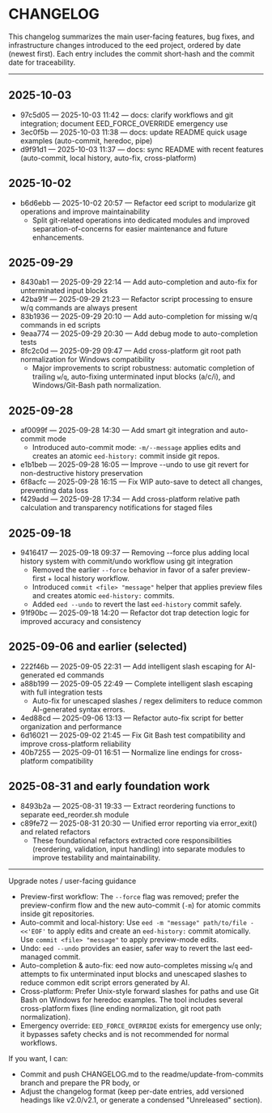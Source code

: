 # CHANGELOG

This changelog summarizes the main user-facing features, bug fixes, and infrastructure changes introduced to the eed project, ordered by date (newest first). Each entry includes the commit short-hash and the commit date for traceability.

---

## 2025-10-03
- 97c5d05 — 2025-10-03 11:42 — docs: clarify workflows and git integration; document EED_FORCE_OVERRIDE emergency use
- 3ec0f5b — 2025-10-03 11:38 — docs: update README quick usage examples (auto-commit, heredoc, pipe)
- d9f91d1 — 2025-10-03 11:37 — docs: sync README with recent features (auto-commit, local history, auto-fix, cross-platform)

## 2025-10-02
- b6d6ebb — 2025-10-02 20:57 — Refactor eed script to modularize git operations and improve maintainability
  - Split git-related operations into dedicated modules and improved separation-of-concerns for easier maintenance and future enhancements.

## 2025-09-29
- 8430ab1 — 2025-09-29 22:14 — Add auto-completion and auto-fix for unterminated input blocks
- 42ba91f — 2025-09-29 21:23 — Refactor script processing to ensure w/q commands are always present
- 83b1936 — 2025-09-29 20:10 — Add auto-completion for missing w/q commands in ed scripts
- 9eaa774 — 2025-09-29 20:30 — Add debug mode to auto-completion tests
- 8fc2c0d — 2025-09-29 09:47 — Add cross-platform git root path normalization for Windows compatibility
  - Major improvements to script robustness: automatic completion of trailing `w`/`q`, auto-fixing unterminated input blocks (a/c/i), and Windows/Git-Bash path normalization.

## 2025-09-28
- af0099f — 2025-09-28 14:30 — Add smart git integration and auto-commit mode
  - Introduced auto-commit mode: `-m/--message` applies edits and creates an atomic `eed-history:` commit inside git repos.
- e1b1beb — 2025-09-28 16:05 — Improve --undo to use git revert for non-destructive history preservation
- 6f8acfc — 2025-09-28 16:15 — Fix WIP auto-save to detect all changes, preventing data loss
- f429add — 2025-09-28 17:34 — Add cross-platform relative path calculation and transparency notifications for staged files

## 2025-09-18
- 9416417 — 2025-09-18 09:37 — Removing --force plus adding local history system with commit/undo workflow using git integration
  - Removed the earlier `--force` behavior in favor of a safer preview-first + local history workflow.
  - Introduced `commit <file> "message"` helper that applies preview files and creates atomic `eed-history:` commits.
  - Added `eed --undo` to revert the last `eed-history` commit safely.
- 91f90bc — 2025-09-18 14:20 — Refactor dot trap detection logic for improved accuracy and consistency

## 2025-09-06 and earlier (selected)
- 222f46b — 2025-09-05 22:31 — Add intelligent slash escaping for AI-generated ed commands
- a88b199 — 2025-09-05 22:49 — Complete intelligent slash escaping with full integration tests
  - Auto-fix for unescaped slashes / regex delimiters to reduce common AI-generated syntax errors.
- 4ed88cd — 2025-09-06 13:13 — Refactor auto-fix script for better organization and performance
- 6d16021 — 2025-09-02 21:45 — Fix Git Bash test compatibility and improve cross-platform reliability
- 40b7255 — 2025-09-01 16:51 — Normalize line endings for cross-platform compatibility

## 2025-08-31 and early foundation work
- 8493b2a — 2025-08-31 19:33 — Extract reordering functions to separate eed_reorder.sh module
- c89fe72 — 2025-08-31 20:30 — Unified error reporting via error_exit() and related refactors
  - These foundational refactors extracted core responsibilities (reordering, validation, input handling) into separate modules to improve testability and maintainability.

---

Upgrade notes / user-facing guidance
- Preview-first workflow: The `--force` flag was removed; prefer the preview-confirm flow and the new auto-commit (`-m`) for atomic commits inside git repositories.
- Auto-commit and local-history: Use `eed -m "message" path/to/file - <<'EOF'` to apply edits and create an `eed-history:` commit atomically. Use `commit <file> "message"` to apply preview-mode edits.
- Undo: `eed --undo` provides an easier, safer way to revert the last eed-managed commit.
- Auto-completion & auto-fix: eed now auto-completes missing `w`/`q` and attempts to fix unterminated input blocks and unescaped slashes to reduce common edit script errors generated by AI.
- Cross-platform: Prefer Unix-style forward slashes for paths and use Git Bash on Windows for heredoc examples. The tool includes several cross-platform fixes (line ending normalization, git root path normalization).
- Emergency override: `EED_FORCE_OVERRIDE` exists for emergency use only; it bypasses safety checks and is not recommended for normal workflows.

If you want, I can:
- Commit and push CHANGELOG.md to the readme/update-from-commits branch and prepare the PR body, or
- Adjust the changelog format (keep per-date entries, add versioned headings like v2.0/v2.1, or generate a condensed "Unreleased" section).

